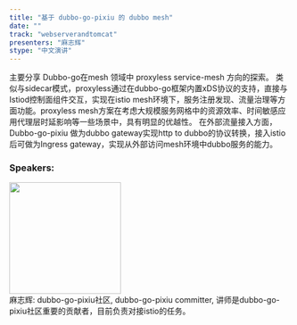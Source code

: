 ```yaml
---
title: "基于 dubbo-go-pixiu 的 dubbo mesh"
date: "" 
track: "webserverandtomcat"
presenters: "麻志辉"
stype: "中文演讲"
---
```

主要分享 Dubbo-go在mesh 领域中 proxyless service-mesh 方向的探索。
类似与sidecar模式，proxyless通过在dubbo-go框架内置xDS协议的支持，直接与Istiod控制面组件交互，实现在istio mesh环境下，服务注册发现、流量治理等方面功能。proxyless mesh方案在考虑大规模服务网格中的资源效率、时间敏感应用代理层时延影响等一些场景中，具有明显的优越性。
在外部流量接入方面，Dubbo-go-pixiu 做为dubbo gateway实现http to dubbo的协议转换，接入istio 后可做为Ingress gateway，实现从外部访问mesh环境中dubbo服务的能力。
 ### Speakers: 
 <img src="images/speaker/1104.png" width="200" /><br>麻志辉: dubbo-go-pixiu社区, dubbo-go-pixiu committer, 讲师是dubbo-go-pixiu社区重要的贡献者，目前负责对接istio的任务。
 